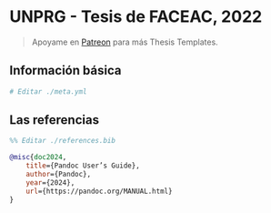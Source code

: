 # UNPRG - Tesis de FACEAC, 2022

> Apoyame en [Patreon](https://patreon.com/moixllik) para más Thesis Templates.

## Información básica

```yml
# Editar ./meta.yml


```

## Las referencias

```bib
%% Editar ./references.bib

@misc{doc2024,
    title={Pandoc User’s Guide},
    author={Pandoc},
    year={2024},
    url={https://pandoc.org/MANUAL.html}
}
```
